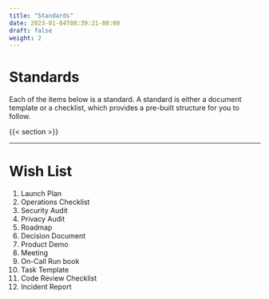 ```yaml
---
title: "Standards"
date: 2023-01-04T08:39:21-08:00
draft: false
weight: 2
---
```


# Standards

Each of the items below is a standard. A standard is either a document template or a checklist, which provides a pre-built structure for you to follow.

{{< section >}}

----

# Wish List

1. Launch Plan
2. Operations Checklist
3. Security Audit
4. Privacy Audit
5. Roadmap
6. Decision Document
7. Product Demo
8. Meeting
9. On-Call Run book
10. Task Template
11. Code Review Checklist
12. Incident Report
